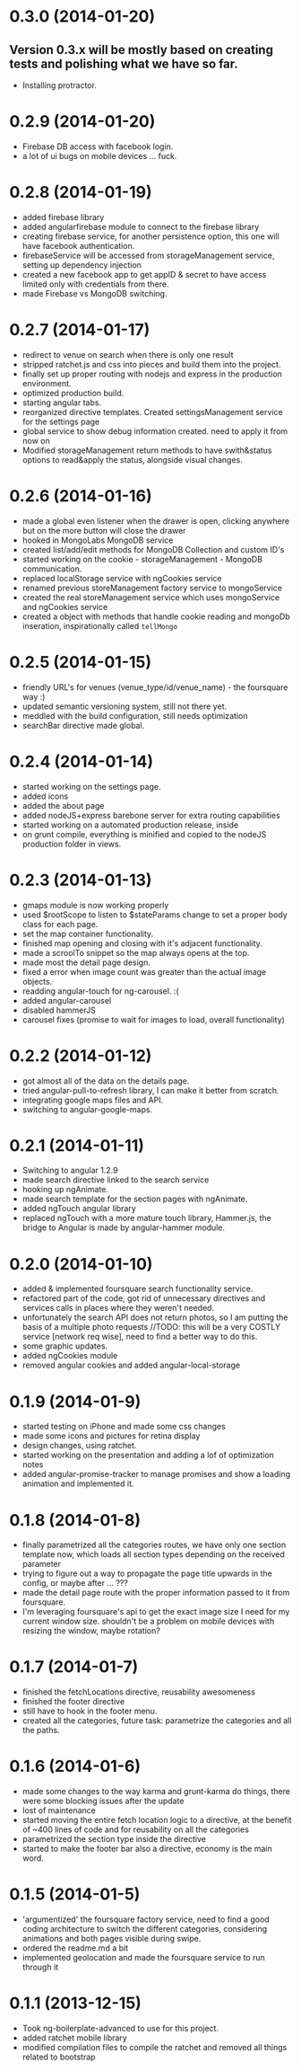 # 0.3.0 (2014-01-20)

## Version 0.3.x will be mostly based on creating tests and polishing what we have so far.
* Installing protractor.




# 0.2.9 (2014-01-20)

* Firebase DB access with facebook login.
* a lot of ui bugs on mobile devices ... fuck.





# 0.2.8 (2014-01-19)

* added firebase library
* added angularfirebase module to connect to the firebase library
* creating firebase service, for another persistence option, this one will have facebook authentication.
* firebaseService will be accessed from storageManagement service, setting up dependency injection
* created a new facebook app to get appID & secret to have access limited only with credentials from there.
* made Firebase vs MongoDB switching.


# 0.2.7 (2014-01-17)

* redirect to venue on search when there is only one result
* stripped ratchet.js and css into pieces and build them into the project.
* finally set up proper routing with nodejs and express in the production environment.
* optimized production build.
* starting angular tabs.
* reorganized directive templates. Created settingsManagement service for the settings page
* global service to show debug information created. need to apply it from now on
* Modified storageManagement return methods to have swith&status options to read&apply the status, alongside visual changes.



# 0.2.6 (2014-01-16)

* made a global even listener when the drawer is open, clicking anywhere but on the more button will close the drawer
* hooked in MongoLabs MongoDB service
* created list/add/edit methods for MongoDB Collection and custom ID's
* started working on the cookie - storageManagement - MongoDB communication.
* replaced localStorage service with ngCookies service
* renamed previous storeManagement factory service to mongoService
* created the real storeManagement service which uses mongoService and ngCookies service
* created a object with methods that handle cookie reading and mongoDb inseration, inspirationally called `tellMongo`



# 0.2.5 (2014-01-15)

* friendly URL's for venues (venue_type/id/venue_name) - the foursquare way :)
* updated semantic versioning system, still not there yet.
* meddled with the build configuration, still needs optimization
* searchBar directive made global.


# 0.2.4 (2014-01-14)

* started working on the settings page.
* added icons
* added the about page
* added nodeJS+express barebone server for extra routing capabilities
* started working on a automated production release, inside
* on grunt compile, everything is minified and copied to the nodeJS production folder in views.

# 0.2.3 (2014-01-13)

* gmaps module is now working properly
* used $rootScope to listen to $stateParams change to set a proper body class for each page.
* set the map container functionality.
* finished map opening and closing with it's adjacent functionality.
* made a scroolTo snippet so the map always opens at the top.
* made most the detail page design.
* fixed a error when image count was greater than the actual image objects.
* readding angular-touch for ng-carousel. :(
* added angular-carousel
* disabled hammerJS
* carousel fixes (promise to wait for images to load, overall functionality)


# 0.2.2 (2014-01-12)

* got almost all of the data on the details page.
* tried angular-pull-to-refresh library, I can make it better from scratch.
* integrating google maps files and API.
* switching to angular-google-maps.


# 0.2.1 (2014-01-11)

* Switching to angular 1.2.9
* made search directive linked to the search service
* hooking up ngAnimate.
* made search template for the section pages with ngAnimate.
* added ngTouch angular library
* replaced ngTouch with a more mature touch library, Hammer.js, the bridge to Angular is made by angular-hammer module.


# 0.2.0 (2014-01-10)

* added & implemented foursquare search functionality service.
* refactored part of the code, got rid of unnecessary directives and services calls in places where they weren't needed.
* unfortunately the search API does not return photos, so I am putting the basis of a multiple photo requests
//TODO: this will be a very COSTLY service [network req wise], need to find a better way to do this.
* some graphic updates.
* added ngCookies module
* removed angular cookies and added angular-local-storage

# 0.1.9 (2014-01-9)

* started testing on iPhone and made some css changes
* made some icons and pictures for retina display
* design changes, using ratchet.
* started working on the presentation and adding a lof of optimization notes
* added angular-promise-tracker to manage promises and show a loading animation and implemented it.

# 0.1.8 (2014-01-8)

* finally parametrized all the categories routes, we have only one section template now, which loads all section types depending on the received parameter
* trying to figure out a way to propagate the page title upwards in the config, or maybe after ... ???
* made the detail page route with the proper information passed to it from foursquare.
* I'm leveraging foursquare's api to get the exact image size I need for my current window size. shouldn't be a problem on mobile devices with resizing the window, maybe rotation?

# 0.1.7 (2014-01-7)

* finished the fetchLocations directive, reusability awesomeness
* finished the footer directive
* still have to hook in the footer menu.
* created all the categories, future task: parametrize the categories and all the paths.

# 0.1.6 (2014-01-6)

* made some changes to the way karma and grunt-karma do things, there were some blocking issues after the update
* lost of maintenance
* started moving the entire fetch location logic to a directive, at the benefit of ~400 lines of code and for reusability on all the categories
* parametrized the section type inside the directive
* started to make the footer bar also a directive, economy is the main word.


# 0.1.5 (2014-01-5)

* 'argumentized' the foursquare factory service, need to find a good coding architecture to switch the different categories, considering animations and both pages visible during swipe.
* ordered the readme.md a bit
* implemented geolocation and made the foursquare service to run through it


# 0.1.1 (2013-12-15)

* Took ng-boilerplate-advanced to use for this project.
* added ratchet mobile library
* modified compilation files to compile the ratchet and removed all things related to bootstrap

